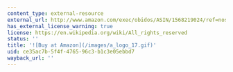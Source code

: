 ```yaml
---
content_type: external-resource
external_url: http://www.amazon.com/exec/obidos/ASIN/1568219024/ref=nosim/mitopencourse-20
has_external_license_warning: true
license: https://en.wikipedia.org/wiki/All_rights_reserved
status: ''
title: '![Buy at Amazon](/images/a_logo_17.gif)'
uid: ce35ac7b-5f4f-4765-96c3-b1c3e05ebbd7
wayback_url: ''
---
```

